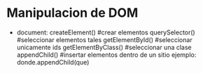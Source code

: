 # Manipulacion de DOM

- document:
    createElement()        #crear elementos
    querySelector()        #seleccionar elementos tales
    getElementById()       #seleccionar unicamente ids
    getElementByClass()    #seleccionar una clase
    appendChild()          #insertar elementos dentro de un sitio
        ejemplo: donde.appendChild(que)